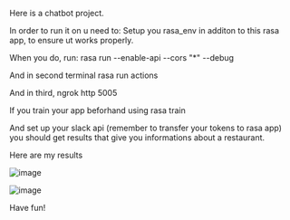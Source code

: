 Here is a chatbot project.

In order to run it on u need to:
Setup you rasa_env in additon to this rasa app, to ensure ut works properly.

When you do, run:
rasa run --enable-api --cors "*" --debug

And in second terminal
rasa run actions

And in third, 
ngrok http 5005

If you train your app beforhand using 
rasa train

And set up your slack api (remember to transfer your tokens to rasa app)
you should get results that give you informations about a restaurant.

Here are my results

![image](https://github.com/user-attachments/assets/a9c7decb-0d9c-47b8-8407-97d59fabb536)

![image](https://github.com/user-attachments/assets/76c49720-995d-4f35-8440-e10904fe610e)

Have fun!

